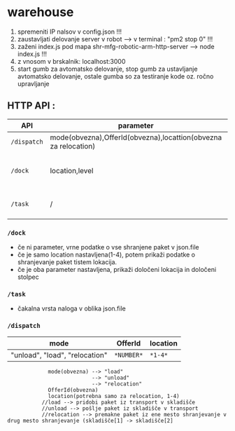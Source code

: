 # warehouse

1. spremeniti IP nalsov v config.json !!!
2. zaustavljati delovanje server v robot --> v terminal : "pm2 stop 0"  !!!
3. zaženi index.js pod mapa shr-mfg-robotic-arm-http-server --> node index.js  !!!
4. z vnosom v brskalnik: localhost:3000
5. start gumb za avtomatsko delovanje, stop gumb za ustavljanje avtomatsko delovanje, ostale gumba so za testiranje kode oz. ročno upravljanje

## HTTP API :

|API|parameter|return|
|---|---|---
|`/dispatch`|mode(obvezna),OfferId(obvezna),locattion(obvezna za relocation)| /
|`/dock`|location,level |JSON object:podatke o shranjene paket
|`/task`|/|JSON object: vse naloga v čakalna vrsta

### `/dock`               
* če ni parameter, vrne podatke o vse shranjene paket v json.file
* če je samo location nastavljena(1-4), potem prikaži podatke o shranjevanje paket tistem lokacija.
* če je oba parameter nastavljena, prikaži določeni lokacija in določeni stolpec
                                        
### `/task` 
* čakalna vrsta naloga v oblika json.file

### `/dispatch`       
|mode|OfferId|location|
|---|---|---
|"unload", "load", "relocation"|`*NUMBER*`|`*1-4*`
                 mode(obvezna) --> "load"         
                               --> "unload"     
                               --> "relocation"
                 OfferId(obvezna)
                 location(potrebna samo za relocation, 1-4)
               //load --> pridobi paket iz transport v skladišče
               //unload --> pošlje paket iz skladišče v transport
               //relocation --> premakne paket iz ene mesto shranjevanje v drug mesto shranjevanje (skladišče[1] -> skladišče[2]
